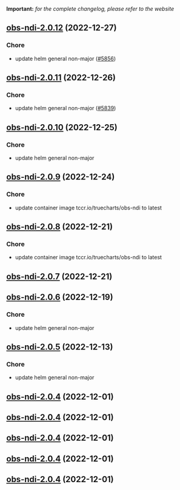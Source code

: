 **Important:**
*for the complete changelog, please refer to the website*




## [obs-ndi-2.0.12](https://github.com/truecharts/charts/compare/obs-ndi-2.0.11...obs-ndi-2.0.12) (2022-12-27)

### Chore

- update helm general non-major ([#5856](https://github.com/truecharts/charts/issues/5856))
  
  


## [obs-ndi-2.0.11](https://github.com/truecharts/charts/compare/obs-ndi-2.0.10...obs-ndi-2.0.11) (2022-12-26)

### Chore

- update helm general non-major ([#5839](https://github.com/truecharts/charts/issues/5839))
  
  


## [obs-ndi-2.0.10](https://github.com/truecharts/charts/compare/obs-ndi-2.0.9...obs-ndi-2.0.10) (2022-12-25)

### Chore

- update helm general non-major
  
  


## [obs-ndi-2.0.9](https://github.com/truecharts/charts/compare/obs-ndi-2.0.8...obs-ndi-2.0.9) (2022-12-24)

### Chore

- update container image tccr.io/truecharts/obs-ndi to latest
  
  


## [obs-ndi-2.0.8](https://github.com/truecharts/charts/compare/obs-ndi-2.0.7...obs-ndi-2.0.8) (2022-12-21)

### Chore

- update container image tccr.io/truecharts/obs-ndi to latest
  
  


## [obs-ndi-2.0.7](https://github.com/truecharts/charts/compare/obs-ndi-2.0.6...obs-ndi-2.0.7) (2022-12-21)




## [obs-ndi-2.0.6](https://github.com/truecharts/charts/compare/obs-ndi-2.0.5...obs-ndi-2.0.6) (2022-12-19)

### Chore

- update helm general non-major
  
  


## [obs-ndi-2.0.5](https://github.com/truecharts/charts/compare/obs-ndi-2.0.4...obs-ndi-2.0.5) (2022-12-13)

### Chore

- update helm general non-major
  
  


## [obs-ndi-2.0.4](https://github.com/truecharts/charts/compare/obs-ndi-2.0.3...obs-ndi-2.0.4) (2022-12-01)




## [obs-ndi-2.0.4](https://github.com/truecharts/charts/compare/obs-ndi-2.0.3...obs-ndi-2.0.4) (2022-12-01)




## [obs-ndi-2.0.4](https://github.com/truecharts/charts/compare/obs-ndi-2.0.3...obs-ndi-2.0.4) (2022-12-01)




## [obs-ndi-2.0.4](https://github.com/truecharts/charts/compare/obs-ndi-2.0.3...obs-ndi-2.0.4) (2022-12-01)




## [obs-ndi-2.0.4](https://github.com/truecharts/charts/compare/obs-ndi-2.0.3...obs-ndi-2.0.4) (2022-12-01)




